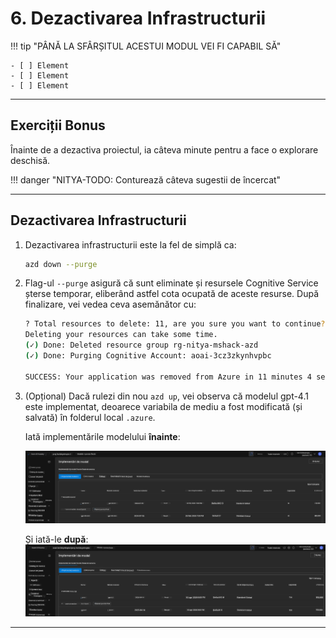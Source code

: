 <!--
CO_OP_TRANSLATOR_METADATA:
{
  "original_hash": "6539a34c770f3ceff282370d72ee74dc",
  "translation_date": "2025-09-25T02:17:29+00:00",
  "source_file": "workshop/docs/instructions/6-Teardown-Infrastructure.md",
  "language_code": "ro"
}
-->
# 6. Dezactivarea Infrastructurii

!!! tip "PÂNĂ LA SFÂRȘITUL ACESTUI MODUL VEI FI CAPABIL SĂ"

    - [ ] Element
    - [ ] Element
    - [ ] Element

---

## Exerciții Bonus

Înainte de a dezactiva proiectul, ia câteva minute pentru a face o explorare deschisă.

!!! danger "NITYA-TODO: Conturează câteva sugestii de încercat"

---

## Dezactivarea Infrastructurii

1. Dezactivarea infrastructurii este la fel de simplă ca:
      
      ```bash title="" linenums="0"
      azd down --purge
      ```
1. Flag-ul `--purge` asigură că sunt eliminate și resursele Cognitive Service șterse temporar, eliberând astfel cota ocupată de aceste resurse. După finalizare, vei vedea ceva asemănător cu:
      
      ```bash title="" linenums="0"
      ? Total resources to delete: 11, are you sure you want to continue? Yes
      Deleting your resources can take some time.
      (✓) Done: Deleted resource group rg-nitya-mshack-azd
      (✓) Done: Purging Cognitive Account: aoai-3cz3zkynhvpbc

      SUCCESS: Your application was removed from Azure in 11 minutes 4 seconds.
      ```

1. (Opțional) Dacă rulezi din nou `azd up`, vei observa că modelul gpt-4.1 este implementat, deoarece variabila de mediu a fost modificată (și salvată) în folderul local `.azure`.

      Iată implementările modelului **înainte**:

      ![Inițial](../../../../../translated_images/14-deploy-initial.30e4cf1c29b587bc86efd11a0dd0b6ee6bec92ae4425860272179121951bd917.ro.png)

      Și iată-le **după**:
      ![Nou](../../../../../translated_images/14-deploy-new.f7f3c355a3cf7299572bca5941cfeec14090237cd3d20310e347f27564089379.ro.png)

---

